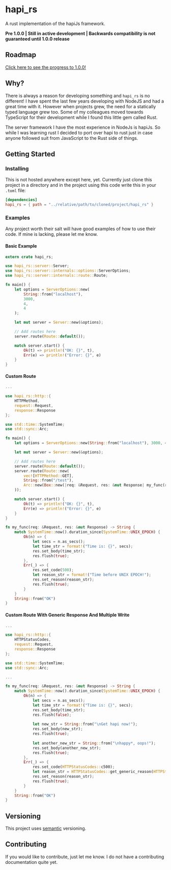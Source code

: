 # hapi_rs
A rust implementation of the hapiJs framework.

**Pre 1.0.0 | Still in active development | Backwards compatibility is not guaranteed until 1.0.0 release**

## Roadmap
[Click here to see the progress to 1.0.0!](docs/Roadmap.md)

## Why?
There is always a reason for developing something and `hapi_rs` is no different! I have spent the last few years developing with NodeJS and had a great time with it. However when projects grew, the need for a statically typed language grew too. Some of my colleagues moved towards TypeScript for their development while I found this little gem called Rust.

The server framework I have the most experience in NodeJs is hapiJs. So while I was learning rust I decided to port over hapi to rust just in case anyone followed suit from JavaScript to the Rust side of things.

## Getting Started

### Installing
This is not hosted anywhere except here, yet. Currently just clone this project in a directory and in the project using this code write this in your `.toml` file:
```toml
[dependencies]
hapi_rs = { path = "../relative/path/to/cloned/project/hapi_rs" }
```

### Examples
Any project worth their salt will have good examples of how to use their code. If mine is lacking, please let me know.

#### Basic Example
```rust
extern crate hapi_rs;

use hapi_rs::server::Server;
use hapi_rs::server::internals::options::ServerOptions;
use hapi_rs::server::internals::route::Route;

fn main() {
    let options = ServerOptions::new(
        String::from("localhost"),
        3000,
        4,
        4
    );

    let mut server = Server::new(&options);

    // Add routes here
    server.route(Route::default());

    match server.start() {
        Ok(t) => println!("OK: {}", t),
        Err(e) => println!("Error: {}", e)
    }
}
```

#### Custom Route
```rust
...

use hapi_rs::http::{
    HTTPMethod,
    request::Request,
    response::Response
};

use std::time::SystemTime;
use std::sync::Arc;

fn main() {
    let options = ServerOptions::new(String::from("localhost"), 3000, 4, 4);

    let mut server = Server::new(&options);

    // Add routes here
    server.route(Route::default());
    server.route(Route::new(
        vec![HTTPMethod::GET],
        String::from("/test"),
        Arc::new(Box::new(|req: &Request, res: &mut Response| my_func(req, res)))
    ));

    match server.start() {
        Ok(t) => println!("OK: {}", t),
        Err(e) => println!("Error: {}", e)
    }
}

fn my_func(req: &Request, res: &mut Response) -> String {
    match SystemTime::now().duration_since(SystemTime::UNIX_EPOCH) {
        Ok(n) => {
            let secs = n.as_secs();
            let time_str = format!("Time is: {}", secs);
            res.set_body(time_str);
            res.flush(true);
        },
        Err(_) => {
            res.set_code(500);
            let reason_str = format!("Time before UNIX EPOCH!");
            res.set_reason(reason_str);
            res.flush(true);
        }
    }
    String::from("OK")
}
```

#### Custom Route With Generic Response And Multiple Write
```rust
...

use hapi_rs::http::{
    HTTPStatusCodes,
    request::Request,
    response::Response
};

use std::time::SystemTime;
use std::sync::Arc;

...

fn my_func(req: &Request, res: &mut Response) -> String {
    match SystemTime::now().duration_since(SystemTime::UNIX_EPOCH) {
        Ok(n) => {
            let secs = n.as_secs();
            let time_str = format!("Time is: {}", secs);
            res.set_body(time_str);
            res.flush(false);
            
            let new_str = String::from("\nGet hapi now!");
            res.set_body(new_str);
            res.flush(true);
            
            let another_new_str = String::from("\nhappy*, oops!");
            res.set_body(another_new_str);
            res.flush(true);
        },
        Err(_) => {
            res.set_code(HTTPStatusCodes::c500);
            let reason_str = HTTPStatusCodes::get_generic_reason(HTTPStatusCodes::c500);
            res.set_reason(reason_str);
            res.flush(true);
        }
    }
    String::from("OK")
}
```

## Versioning
This project uses [semantic](https://semver.org/) versioning.

## Contributing
If you would like to contribute, just let me know. I do not have a contributing documentation quite yet.
